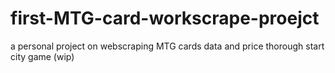 # first-MTG-card-workscrape-proejct
a personal project on webscraping MTG cards data and price thorough start city game (wip)
